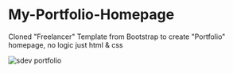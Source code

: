 # My-Portfolio-Homepage
Cloned "Freelancer" Template from Bootstrap to create "Portfolio" homepage, no logic just html &amp; css

![sdev portfolio](https://user-images.githubusercontent.com/93710089/195050470-ac73fb81-92f3-46d4-835b-099b613da7f6.png)

